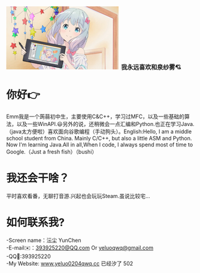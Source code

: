 # [![title](https://github.com/YunChenqwq/YunChenqwq/blob/main/title.png)](https://space.bilibili.com/1883907316) <font size="3">我永远喜欢和泉纱雾💘</font>
# 你好👉
  Emm我是一个蒟蒻初中生，主要使用C&C++，学习过MFC，以及一些基础的算法，以及一些WinAPI.😃另外的说，还稍微会一点汇编和Python.也正在学习Java.（java太方便啦）喜欢面向谷歌编程（手动狗头）。English:Hello, I am a middle school student from China. Mainly C/C++, but also a little ASM and Python. Now I'm learning Java.All in all,When I code, I always spend most of time to Google.（Just a fresh fish）（bushi）
# 我还会干啥？
  平时喜欢看番，无聊打音游.兴起也会玩玩Steam.虽说比较宅...
# 如何联系我?
  -Screen name：沄尘 YunChen<br>
  -E-mail✉️：393925220@QQ.com Or yeluoqwq@gmail.com<br>
  -QQ🐧:393925220<br>
  -My Website: www.yeluo0204qwq.cc 已经汐了 502<br>
   

  
  
  
  
  
  
  
  
  
  
      



